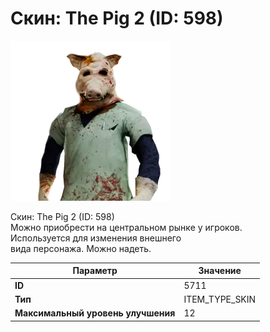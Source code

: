 # Скин: The Pig 2 (ID: 598)

![Item Image](../img/5711.webp?raw=true)

Скин: The Pig 2 (ID: 598)<br>Можно приобрести на центральном рынке у игроков.<br>Используется для изменения внешнего<br>вида персонажа. Можно надеть.


| Параметр | Значение |
|----------|----------|
| **ID** | 5711 |
| **Тип** | ITEM_TYPE_SKIN |
| **Максимальный уровень улучшения** | 12 |

